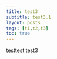 ```yaml
---
title: test3
subtitle: test3.1
layout: posts
tags: [t1,t2,t3]
toc: true
---
```

[testtest](#a1)
<a name="a1"></a><span>test3</span>